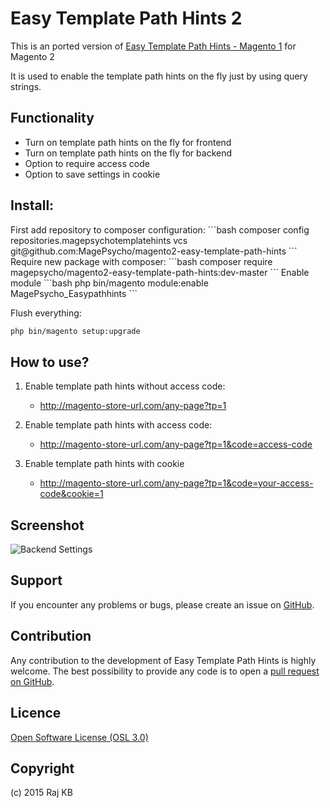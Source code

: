 Easy Template Path Hints 2
==================

This is an ported version of [Easy Template Path Hints - Magento 1](https://github.com/MagePsycho/MagePsycho_Easypathhints) for Magento 2

It is used to enable the template path hints on the fly just by using query strings.

Functionality
-------------
- Turn on template path hints on the fly for frontend
- Turn on template path hints on the fly for backend
- Option to require access code
- Option to save settings in cookie


<h2>Install:</h2>
First add repository to composer configuration:
```bash
composer config repositories.magepsychotemplatehints vcs git@github.com:MagePsycho/magento2-easy-template-path-hints
```
Require new package with composer:
```bash
composer require magepsycho/magento2-easy-template-path-hints:dev-master
```
Enable module
```bash
php bin/magento module:enable MagePsycho_Easypathhints
```

Flush everything:
```bash
php bin/magento setup:upgrade
```

How to use?
-------------

1. Enable template path hints without access code:
    * http://magento-store-url.com/any-page?tp=1

2. Enable template path hints with access code:
    * http://magento-store-url.com/any-page?tp=1&code=access-code

3. Enable template path hints with cookie
    * http://magento-store-url.com/any-page?tp=1&code=your-access-code&cookie=1

Screenshot
-----------
![Backend Settings](https://raw.github.com/MagePsycho/magento2-easy-template-path-hints/master/backend-settings.png "Backend Settings")


Support
-------
If you encounter any problems or bugs, please create an issue on [GitHub](https://github.com/MagePsycho/magento2-easy-template-path-hints/issues).

Contribution
------------
Any contribution to the development of Easy Template Path Hints is highly welcome. The best possibility to provide any code is to open a [pull request on GitHub](https://github.com/MagePsycho/magento2-easy-template-path-hints/pulls).

Licence
-------
[Open Software License (OSL 3.0)](http://opensource.org/licenses/osl-3.0.php)

Copyright
---------
(c) 2015 Raj KB
